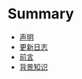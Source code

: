 # Summary

- [声明](./announcement.md)
- [更新日志](./changelog.md)
- [前言](./prologue.md)
- [背景知识](./background.md)
